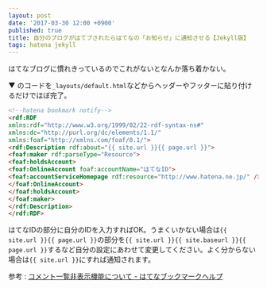 ```yaml
---
layout: post
date: '2017-03-30 12:00 +0900'
published: true
title: 自分のブログがはてブされたらはてなの「お知らせ」に通知させる【Jekyll版】
tags: hatena jekyll
---
```

はてなブログに慣れきっているのでこれがないとなんか落ち着かない。

▼ のコードを`_layouts/default.html`などからヘッダーやフッターに貼り付けるだけでほぼ完了。

```html
<!--hatena bookmark notify-->
<rdf:RDF
xmlns:rdf="http://www.w3.org/1999/02/22-rdf-syntax-ns#"
xmlns:dc="http://purl.org/dc/elements/1.1/"
xmlns:foaf="http://xmlns.com/foaf/0.1/">
<rdf:Description rdf:about="{{ site.url }}{{ page.url }}">
<foaf:maker rdf:parseType="Resource">
<foaf:holdsAccount>
<foaf:OnlineAccount foaf:accountName="はてなID">
<foaf:accountServiceHomepage rdf:resource="http://www.hatena.ne.jp/" />
</foaf:OnlineAccount>
</foaf:holdsAccount>
</foaf:maker>
</rdf:Description>
</rdf:RDF>
```

はてなIDの部分に自分のIDを入力すればOK。うまくいかない場合は`{{ site.url }}{{ page.url }}`の部分を`{{ site.url }}{{ site.baseurl }}{{ page.url }}`するなど自分の設定にあわせて変更してください。よく分からない場合は`{{ site.url }}`にすれば通知されます。

参考 : <a href="http://b.hatena.ne.jp/help/entry/nocomment#pageauth" target="_blank">コメント一覧非表示機能について - はてなブックマークヘルプ</a>
